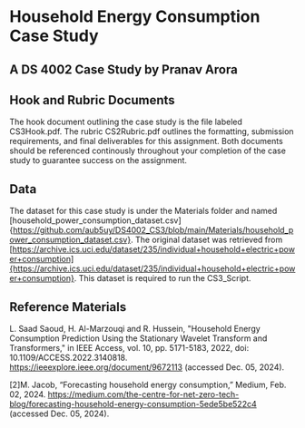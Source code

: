 # Household Energy Consumption Case Study

## A DS 4002 Case Study by Pranav Arora

## Hook and Rubric Documents
The hook document outlining the case study is the file labeled CS3Hook.pdf. The rubric CS2Rubric.pdf outlines the formatting, submission requirements, and final deliverables for this assignment. Both documents should be referenced continously throughout your completion of the case study to guarantee success on the assignment.

## Data
The dataset for this case study is under the Materials folder and named [household_power_consumption_dataset.csv]{https://github.com/aub5uy/DS4002_CS3/blob/main/Materials/household_power_consumption_dataset.csv}. The original dataset was retrieved from [https://archive.ics.uci.edu/dataset/235/individual+household+electric+power+consumption]{https://archive.ics.uci.edu/dataset/235/individual+household+electric+power+consumption}. This dataset is required to run the CS3_Script.

## Reference Materials
L. Saad Saoud, H. Al-Marzouqi and R. Hussein, "Household Energy Consumption Prediction Using the Stationary Wavelet Transform and Transformers," in IEEE Access, vol. 10, pp. 5171-5183, 2022, doi: 10.1109/ACCESS.2022.3140818. https://ieeexplore.ieee.org/document/9672113 (accessed Dec. 05, 2024).

[2]M. Jacob, “Forecasting household energy consumption,” Medium, Feb. 02, 2024. https://medium.com/the-centre-for-net-zero-tech-blog/forecasting-household-energy-consumption-5ede5be522c4 (accessed Dec. 05, 2024).
